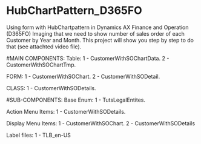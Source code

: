 # HubChartPattern_D365FO
Using form with HubChartpattern in Dynamics AX Finance and Operation (D365FO)
Imaging that we need to show number of sales order of each Customer by Year and Month.
This project will show you step by step to do that (see attachted video file).

#MAIN COMPONENTS:
Table:
1 - CustomerWithSOChartData.
2 - CustomerWithSOChartTmp.

FORM:
1 - CustomerWithSOChart.
2 - CustomerWithSODetail.

CLASS:
1 - CustomerWithSODetails.

#SUB-COMPONENTS:
Base Enum:
1 - TutsLegalEntites.

Action Menu Items:
1 - CustomerWithSODetails.

Display Menu Items:
1 - CustomerWithSOChart.
2 - CustomerWithSODetails

Label files:
1 - TLB_en-US
